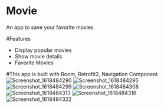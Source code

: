 # Movie
An app to save your favorite movies

#Features
* Display popular movies
* Show movie details
* Favorite Movies

#This app is built with
Room,
Retrofit2,
Navigation Component
![Screenshot_1618484290](https://user-images.githubusercontent.com/25106360/114858900-6e047680-9dc0-11eb-9bc4-8e8939a867e8.png)
![Screenshot_1618484295](https://user-images.githubusercontent.com/25106360/114858904-6f35a380-9dc0-11eb-982f-9513ee3aecd3.png)
![Screenshot_1618484299](https://user-images.githubusercontent.com/25106360/114858905-6fce3a00-9dc0-11eb-82bd-52567677964f.png)
![Screenshot_1618484308](https://user-images.githubusercontent.com/25106360/114858908-7066d080-9dc0-11eb-933a-07b1d95d4b51.png)
![Screenshot_1618484313](https://user-images.githubusercontent.com/25106360/114858909-7066d080-9dc0-11eb-8aa5-6ba80b31b405.png)
![Screenshot_1618484316](https://user-images.githubusercontent.com/25106360/114858915-72c92a80-9dc0-11eb-8b24-161ced64dbe3.png)
![Screenshot_1618484322](https://user-images.githubusercontent.com/25106360/114858920-72c92a80-9dc0-11eb-829c-ef6e196f1d4d.png)

